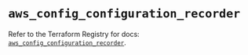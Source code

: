 # `aws_config_configuration_recorder`

Refer to the Terraform Registry for docs: [`aws_config_configuration_recorder`](https://registry.terraform.io/providers/hashicorp/aws/5.80.0/docs/resources/config_configuration_recorder).
